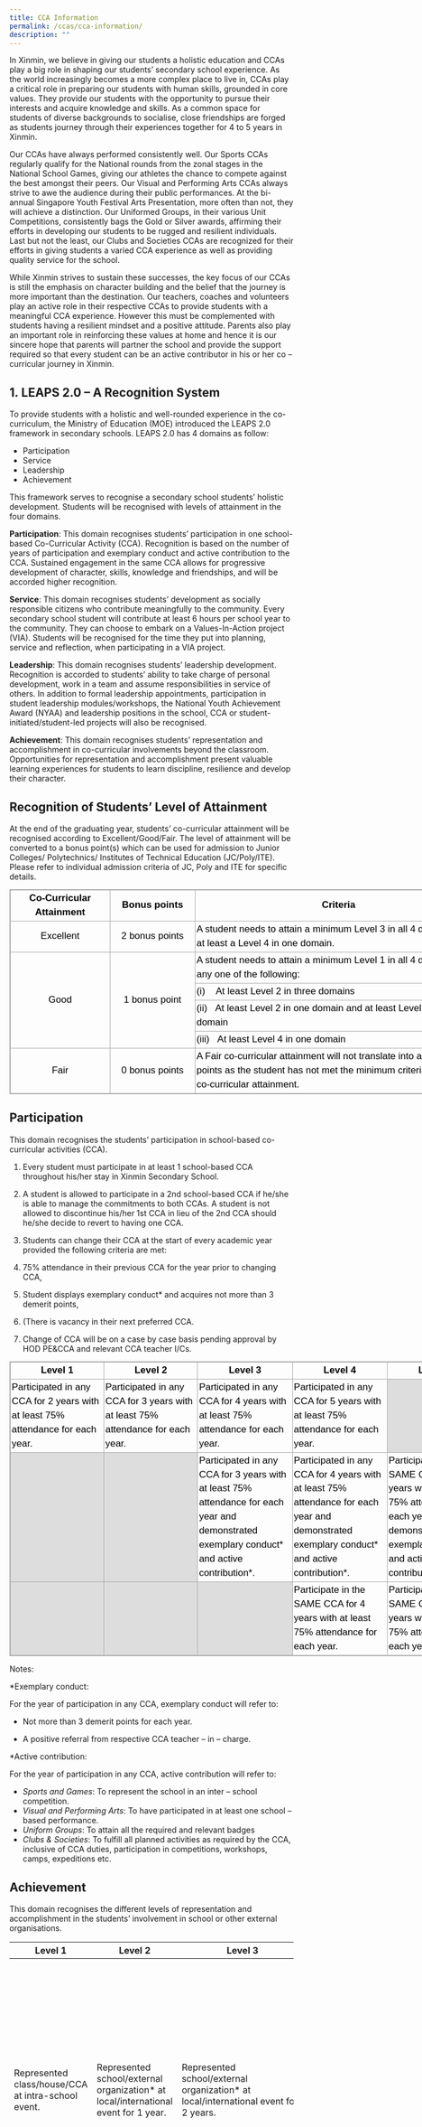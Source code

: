 ```yaml
---
title: CCA Information
permalink: /ccas/cca-information/
description: ""
---
```

In Xinmin, we believe in giving our students a holistic education and CCAs play a big role in shaping our students’ secondary school experience. As the world increasingly becomes a more complex place to live in, CCAs play a critical role in preparing our students with human skills, grounded in core values. They provide our students with the opportunity to pursue their interests and acquire knowledge and skills. As a common space for students of diverse backgrounds to socialise, close friendships are forged as students journey through their experiences together for 4 to 5 years in Xinmin.

  

Our CCAs have always performed consistently well. Our Sports CCAs regularly qualify for the National rounds from the zonal stages in the National School Games, giving our athletes the chance to compete against the best amongst their peers. Our Visual and Performing Arts CCAs always strive to awe the audience during their public performances. At the bi- annual Singapore Youth Festival Arts Presentation, more often than not, they will achieve a distinction. Our Uniformed Groups, in their various Unit Competitions, consistently bags the Gold or Silver awards, affirming their efforts in developing our students to be rugged and resilient individuals. Last but not the least, our Clubs and Societies CCAs are recognized for their efforts in giving students a varied CCA experience as well as providing quality service for the school.

  

While Xinmin strives to sustain these successes, the key focus of our CCAs is still the emphasis on character building and the belief that the journey is more important than the destination. Our teachers, coaches and volunteers play an active role in their respective CCAs to provide students with a meaningful CCA experience. However this must be complemented with students having a resilient mindset and a positive attitude. Parents also play an important role in reinforcing these values at home and hence it is our sincere hope that parents will partner the school and provide the support required so that every student can be an active contributor in his or her co – curricular journey in Xinmin.

1. LEAPS 2.0 – A Recognition System
-----------------------------------

To provide students with a holistic and well-rounded experience in the co-curriculum, the Ministry of Education (MOE) introduced the LEAPS 2.0 framework in secondary schools. LEAPS 2.0 has 4 domains as follow:

*   Participation
*   Service
*   Leadership
*   Achievement

  

This framework serves to recognise a secondary school students’ holistic development. Students will be recognised with levels of attainment in the four domains.

  

**Participation**: This domain recognises students’ participation in one school-based Co-Curricular Activity (CCA). Recognition is based on the number of years of participation and exemplary conduct and active contribution to the CCA. Sustained engagement in the same CCA allows for progressive development of character, skills, knowledge and friendships, and will be accorded higher recognition.

  

**Service**: This domain recognises students’ development as socially responsible citizens who contribute meaningfully to the community. Every secondary school student will contribute at least 6 hours per school year to the community. They can choose to embark on a Values-In-Action project (VIA). Students will be recognised for the time they put into planning, service and reflection, when participating in a VIA project.

  

**Leadership**: This domain recognises students’ leadership development. Recognition is accorded to students’ ability to take charge of personal development, work in a team and assume responsibilities in service of others. In addition to formal leadership appointments, participation in student leadership modules/workshops, the National Youth Achievement Award (NYAA) and leadership positions in the school, CCA or student-initiated/student-led projects will also be recognised.

  

**Achievement**: This domain recognises students’ representation and accomplishment in co-curricular involvements beyond the classroom. Opportunities for representation and accomplishment present valuable learning experiences for students to learn discipline, resilience and develop their character.

Recognition of Students’ Level of Attainment
--------------------------------------------

At the end of the graduating year, students’ co-curricular attainment will be recognised according to Excellent/Good/Fair. The level of attainment will be converted to a bonus point(s) which can be used for admission to Junior Colleges/ Polytechnics/ Institutes of Technical Education (JC/Poly/ITE). Please refer to individual admission criteria of JC, Poly and ITE for specific details.

  

<table class="iveo_table ives_tab_simple3" width="590" style="margin: 0px; outline: 0px; padding: 0px; border-collapse: collapse; border: 1px solid rgb(170, 170, 170); width: 840px;"><tbody style="margin: 0px; outline: 0px; padding: 0px;"><tr style="margin: 0px; outline: 0px; padding: 0px;"><td width="121" style="margin: 0px; outline: 0px; padding: 2px; text-align: center; border: 1px solid rgb(170, 170, 170); width: 174px;"><div style="margin: 0px; outline: 0px; padding: 0px; line-height: 24.99px; color: rgb(0, 0, 0); font-family: Helvetica, sans-serif; font-size: 17px; font-weight: 400; text-align: center;"><b style="margin: 0px; outline: 0px; padding: 0px;">Co-Curricular Attainment</b></div></td><td width="102" style="margin: 0px; outline: 0px; padding: 2px; text-align: center; border: 1px solid rgb(170, 170, 170); width: 149px;"><div style="margin: 0px; outline: 0px; padding: 0px; line-height: 24.99px; color: rgb(0, 0, 0); font-family: Helvetica, sans-serif; font-size: 17px; font-weight: 400; text-align: center;"><b style="margin: 0px; outline: 0px; padding: 0px;">Bonus points</b></div></td><td width="367" style="margin: 0px; outline: 0px; padding: 2px; text-align: center; border: 1px solid rgb(170, 170, 170); width: 516px;"><div style="margin: 0px; outline: 0px; padding: 0px; line-height: 24.99px; color: rgb(0, 0, 0); font-family: Helvetica, sans-serif; font-size: 17px; font-weight: 400; text-align: center;"><b style="margin: 0px; outline: 0px; padding: 0px;">Criteria</b></div></td></tr><tr style="margin: 0px; outline: 0px; padding: 0px;"><td width="121" style="margin: 0px; outline: 0px; padding: 2px; text-align: center; border: 1px solid rgb(170, 170, 170);"><div style="margin: 0px; outline: 0px; padding: 0px; line-height: 24.99px; color: rgb(0, 0, 0); font-family: Helvetica, sans-serif; font-size: 17px; font-weight: 400; text-align: center;">Excellent</div></td><td width="102" style="margin: 0px; outline: 0px; padding: 2px; text-align: center; border: 1px solid rgb(170, 170, 170);"><div style="margin: 0px; outline: 0px; padding: 0px; line-height: 24.99px; color: rgb(0, 0, 0); font-family: Helvetica, sans-serif; font-size: 17px; font-weight: 400; text-align: center;">2 bonus points</div></td><td width="367" style="margin: 0px; outline: 0px; padding: 2px; text-align: center; border: 1px solid rgb(170, 170, 170);"><div style="margin: 0px; outline: 0px; padding: 0px; line-height: 24.99px; color: rgb(0, 0, 0); font-family: Helvetica, sans-serif; font-size: 17px; font-weight: 400; text-align: left;">A student needs to attain a minimum Level 3 in all 4 domains with at least a Level 4 in one domain.</div></td></tr><tr style="margin: 0px; outline: 0px; padding: 0px;"><td width="121" rowspan="4" style="margin: 0px; outline: 0px; padding: 2px; text-align: center; border: 1px solid rgb(170, 170, 170);"><div style="margin: 0px; outline: 0px; padding: 0px; line-height: 24.99px; color: rgb(0, 0, 0); font-family: Helvetica, sans-serif; font-size: 17px; font-weight: 400; text-align: center;">Good</div></td><td width="102" rowspan="4" style="margin: 0px; outline: 0px; padding: 2px; text-align: center; border: 1px solid rgb(170, 170, 170);"><div style="margin: 0px; outline: 0px; padding: 0px; line-height: 24.99px; color: rgb(0, 0, 0); font-family: Helvetica, sans-serif; font-size: 17px; font-weight: 400; text-align: center;">1 bonus point</div></td><td width="367" style="margin: 0px; outline: 0px; padding: 2px; text-align: center; border: 1px solid rgb(170, 170, 170);"><div style="margin: 0px; outline: 0px; padding: 0px; line-height: 24.99px; color: rgb(0, 0, 0); font-family: Helvetica, sans-serif; font-size: 17px; font-weight: 400; text-align: left;">A student needs to attain a minimum Level 1 in all 4 domains with any one of the following:</div></td></tr><tr style="margin: 0px; outline: 0px; padding: 0px;"><td width="367" style="margin: 0px; outline: 0px; padding: 2px; text-align: center; border: 1px solid rgb(170, 170, 170);"><div style="margin: 0px; outline: 0px; padding: 0px; line-height: 24.99px; color: rgb(0, 0, 0); font-family: Helvetica, sans-serif; font-size: 17px; font-weight: 400; text-align: left;">(i)<span style="margin: 0px; outline: 0px; padding: 0px;">&nbsp;&nbsp; &nbsp;</span>At least Level 2 in three domains</div></td></tr><tr style="margin: 0px; outline: 0px; padding: 0px;"><td width="367" style="margin: 0px; outline: 0px; padding: 2px; text-align: center; border: 1px solid rgb(170, 170, 170);"><div style="margin: 0px; outline: 0px; padding: 0px; line-height: 24.99px; color: rgb(0, 0, 0); font-family: Helvetica, sans-serif; font-size: 17px; font-weight: 400; text-align: left;">(ii)<span style="margin: 0px; outline: 0px; padding: 0px;">&nbsp;&nbsp;<span>&nbsp;</span></span>At least Level 2 in one domain and at least Level 3 in another domain</div></td></tr><tr style="margin: 0px; outline: 0px; padding: 0px;"><td width="367" style="margin: 0px; outline: 0px; padding: 2px; text-align: center; border: 1px solid rgb(170, 170, 170);"><div style="margin: 0px; outline: 0px; padding: 0px; line-height: 24.99px; color: rgb(0, 0, 0); font-family: Helvetica, sans-serif; font-size: 17px; font-weight: 400; text-align: left;">(iii)<span style="margin: 0px; outline: 0px; padding: 0px;">&nbsp;&nbsp;<span>&nbsp;</span></span>At least Level 4 in one domain</div></td></tr><tr style="margin: 0px; outline: 0px; padding: 0px;"><td width="121" style="margin: 0px; outline: 0px; padding: 2px; text-align: center; border: 1px solid rgb(170, 170, 170);"><div style="margin: 0px; outline: 0px; padding: 0px; line-height: 24.99px; color: rgb(0, 0, 0); font-family: Helvetica, sans-serif; font-size: 17px; font-weight: 400; text-align: center;">Fair</div></td><td width="102" style="margin: 0px; outline: 0px; padding: 2px; text-align: center; border: 1px solid rgb(170, 170, 170);"><div style="margin: 0px; outline: 0px; padding: 0px; line-height: 24.99px; color: rgb(0, 0, 0); font-family: Helvetica, sans-serif; font-size: 17px; font-weight: 400; text-align: center;">0 bonus points</div></td><td width="367" style="margin: 0px; outline: 0px; padding: 2px; text-align: center; border: 1px solid rgb(170, 170, 170);"><div style="margin: 0px; outline: 0px; padding: 0px; line-height: 24.99px; color: rgb(0, 0, 0); font-family: Helvetica, sans-serif; font-size: 17px; font-weight: 400; text-align: left;">A Fair co-curricular attainment will not translate into any bonus points as the student has not met the minimum criteria for a Good co-curricular attainment.</div></td></tr></tbody></table>

Participation
-------------

This domain recognises the students’ participation in school-based co-curricular activities (CCA).

1.  Every student must participate in at least 1 school-based CCA throughout his/her stay in Xinmin Secondary School.  
    
2.  A student is allowed to participate in a 2nd school-based CCA if he/she is able to manage the commitments to both CCAs. A student is not allowed to discontinue his/her 1st CCA in lieu of the 2nd CCA should he/she decide to revert to having one CCA.  
    
3.  Students can change their CCA at the start of every academic year provided the following criteria are met:  
    

1.  75% attendance in their previous CCA for the year prior to changing CCA,  
    
2.  Student displays exemplary conduct\* and acquires not more than 3 demerit points,  
    
3.  (There is vacancy in their next preferred CCA.  
    

5.  Change of CCA will be on a case by case basis pending approval by HOD PE&CCA and relevant CCA teacher I/Cs.  
    

  

<table class="iveo_table ives_tab_simple3" width="863" style="margin: 0px; outline: 0px; padding: 0px; border-collapse: collapse; border: 1px solid rgb(170, 170, 170); width: 840px;"><tbody style="margin: 0px; outline: 0px; padding: 0px;"><tr style="margin: 0px; outline: 0px; padding: 0px;"><td width="173" style="margin: 0px; outline: 0px; padding: 2px; text-align: center; border: 1px solid rgb(170, 170, 170); width: 166px;"><div align="center" style="margin: 0px; outline: 0px; padding: 0px; line-height: 24.99px; color: rgb(0, 0, 0); font-family: Helvetica, sans-serif; font-size: 17px; font-weight: 400;"><b style="margin: 0px; outline: 0px; padding: 0px;">Level 1</b><br style="margin: 0px; outline: 0px; padding: 0px;"></div></td><td width="173" style="margin: 0px; outline: 0px; padding: 2px; text-align: center; border: 1px solid rgb(170, 170, 170); width: 167px;"><div align="center" style="margin: 0px; outline: 0px; padding: 0px; line-height: 24.99px; color: rgb(0, 0, 0); font-family: Helvetica, sans-serif; font-size: 17px; font-weight: 400;"><b style="margin: 0px; outline: 0px; padding: 0px;">Level 2</b><br style="margin: 0px; outline: 0px; padding: 0px;"></div></td><td width="173" style="margin: 0px; outline: 0px; padding: 2px; text-align: center; border: 1px solid rgb(170, 170, 170); width: 168px;"><div align="center" style="margin: 0px; outline: 0px; padding: 0px; line-height: 24.99px; color: rgb(0, 0, 0); font-family: Helvetica, sans-serif; font-size: 17px; font-weight: 400;"><b style="margin: 0px; outline: 0px; padding: 0px;">Level 3</b><br style="margin: 0px; outline: 0px; padding: 0px;"></div></td><td width="173" style="margin: 0px; outline: 0px; padding: 2px; text-align: center; border: 1px solid rgb(170, 170, 170); width: 169px;"><div align="center" style="margin: 0px; outline: 0px; padding: 0px; line-height: 24.99px; color: rgb(0, 0, 0); font-family: Helvetica, sans-serif; font-size: 17px; font-weight: 400;"><b style="margin: 0px; outline: 0px; padding: 0px;">Level 4</b><br style="margin: 0px; outline: 0px; padding: 0px;"></div></td><td width="173" style="margin: 0px; outline: 0px; padding: 2px; text-align: center; border: 1px solid rgb(170, 170, 170); width: 169px;"><div align="center" style="margin: 0px; outline: 0px; padding: 0px; line-height: 24.99px; color: rgb(0, 0, 0); font-family: Helvetica, sans-serif; font-size: 17px; font-weight: 400;"><b style="margin: 0px; outline: 0px; padding: 0px;">Level 5</b><br style="margin: 0px; outline: 0px; padding: 0px;"></div></td></tr><tr style="margin: 0px; outline: 0px; padding: 0px;"><td width="173" style="margin: 0px; outline: 0px; padding: 2px; text-align: center; border: 1px solid rgb(170, 170, 170);"><div style="margin: 0px; outline: 0px; padding: 0px; line-height: 24.99px; color: rgb(0, 0, 0); font-family: Helvetica, sans-serif; font-size: 17px; font-weight: 400; text-align: left;">Participated in any CCA for 2 years with at least 75% attendance for each year.<br style="margin: 0px; outline: 0px; padding: 0px;"></div></td><td width="173" style="margin: 0px; outline: 0px; padding: 2px; text-align: center; border: 1px solid rgb(170, 170, 170);"><div style="margin: 0px; outline: 0px; padding: 0px; line-height: 24.99px; color: rgb(0, 0, 0); font-family: Helvetica, sans-serif; font-size: 17px; font-weight: 400; text-align: left;">Participated in any CCA for 3 years with at least 75% attendance for each year.<br style="margin: 0px; outline: 0px; padding: 0px;"></div></td><td width="173" style="margin: 0px; outline: 0px; padding: 2px; text-align: center; border: 1px solid rgb(170, 170, 170);"><div style="margin: 0px; outline: 0px; padding: 0px; line-height: 24.99px; color: rgb(0, 0, 0); font-family: Helvetica, sans-serif; font-size: 17px; font-weight: 400; text-align: left;">Participated in any CCA for 4 years with at least 75% attendance for each year.<br style="margin: 0px; outline: 0px; padding: 0px;"></div></td><td width="173" style="margin: 0px; outline: 0px; padding: 2px; text-align: center; border: 1px solid rgb(170, 170, 170);"><div style="margin: 0px; outline: 0px; padding: 0px; line-height: 24.99px; color: rgb(0, 0, 0); font-family: Helvetica, sans-serif; font-size: 17px; font-weight: 400; text-align: left;">Participated in any CCA for 5 years with at least 75% attendance for each year.<br style="margin: 0px; outline: 0px; padding: 0px;"></div></td><th style="margin: 0px; outline: 0px; padding: 2px; text-align: center; background-color: rgb(221, 221, 221); color: rgb(102, 102, 102); border: 1px solid rgb(170, 170, 170);"><div style="margin: 0px; outline: 0px; padding: 0px; line-height: 24.99px; color: rgb(0, 0, 0); font-family: Helvetica, sans-serif; font-size: 17px; font-weight: 400; text-align: left;"><br style="margin: 0px; outline: 0px; padding: 0px;"></div></th></tr><tr style="margin: 0px; outline: 0px; padding: 0px;"><th style="margin: 0px; outline: 0px; padding: 2px; text-align: center; background-color: rgb(221, 221, 221); color: rgb(102, 102, 102); border: 1px solid rgb(170, 170, 170);"><div style="margin: 0px; outline: 0px; padding: 0px; line-height: 24.99px; color: rgb(0, 0, 0); font-family: Helvetica, sans-serif; font-size: 17px; font-weight: 400; text-align: left;"><br style="margin: 0px; outline: 0px; padding: 0px;"></div></th><th style="margin: 0px; outline: 0px; padding: 2px; text-align: center; background-color: rgb(221, 221, 221); color: rgb(102, 102, 102); border: 1px solid rgb(170, 170, 170);"><div style="margin: 0px; outline: 0px; padding: 0px; line-height: 24.99px; color: rgb(0, 0, 0); font-family: Helvetica, sans-serif; font-size: 17px; font-weight: 400; text-align: left;"><br style="margin: 0px; outline: 0px; padding: 0px;"></div></th><td width="173" style="margin: 0px; outline: 0px; padding: 2px; text-align: center; border: 1px solid rgb(170, 170, 170);"><div style="margin: 0px; outline: 0px; padding: 0px; line-height: 24.99px; color: rgb(0, 0, 0); font-family: Helvetica, sans-serif; font-size: 17px; font-weight: 400; text-align: left;">Participated in any CCA for 3 years with at least 75% attendance for each year and demonstrated exemplary conduct* and active contribution*.<br style="margin: 0px; outline: 0px; padding: 0px;"></div></td><td width="173" style="margin: 0px; outline: 0px; padding: 2px; text-align: center; border: 1px solid rgb(170, 170, 170);"><div style="margin: 0px; outline: 0px; padding: 0px; line-height: 24.99px; color: rgb(0, 0, 0); font-family: Helvetica, sans-serif; font-size: 17px; font-weight: 400; text-align: left;">Participated in any CCA for 4 years with at least 75% attendance for each year and demonstrated exemplary conduct* and active contribution*.<br style="margin: 0px; outline: 0px; padding: 0px;"></div></td><td width="173" style="margin: 0px; outline: 0px; padding: 2px; text-align: center; border: 1px solid rgb(170, 170, 170);"><div style="margin: 0px; outline: 0px; padding: 0px; line-height: 24.99px; color: rgb(0, 0, 0); font-family: Helvetica, sans-serif; font-size: 17px; font-weight: 400; text-align: left;">Participate in the SAME CCA for 4 years with at least 75% attendance for each year and demonstrated exemplary conduct* and active contribution*.<br style="margin: 0px; outline: 0px; padding: 0px;"></div></td></tr><tr style="margin: 0px; outline: 0px; padding: 0px;"><th style="margin: 0px; outline: 0px; padding: 2px; text-align: center; background-color: rgb(221, 221, 221); color: rgb(102, 102, 102); border: 1px solid rgb(170, 170, 170);"><div style="margin: 0px; outline: 0px; padding: 0px; line-height: 24.99px; color: rgb(0, 0, 0); font-family: Helvetica, sans-serif; font-size: 17px; font-weight: 400; text-align: left;"><br style="margin: 0px; outline: 0px; padding: 0px;"></div></th><th style="margin: 0px; outline: 0px; padding: 2px; text-align: center; background-color: rgb(221, 221, 221); color: rgb(102, 102, 102); border: 1px solid rgb(170, 170, 170);"><div style="margin: 0px; outline: 0px; padding: 0px; line-height: 24.99px; color: rgb(0, 0, 0); font-family: Helvetica, sans-serif; font-size: 17px; font-weight: 400; text-align: left;"><br style="margin: 0px; outline: 0px; padding: 0px;"></div></th><th style="margin: 0px; outline: 0px; padding: 2px; text-align: center; background-color: rgb(221, 221, 221); color: rgb(102, 102, 102); border: 1px solid rgb(170, 170, 170);"><div style="margin: 0px; outline: 0px; padding: 0px; line-height: 24.99px; color: rgb(0, 0, 0); font-family: Helvetica, sans-serif; font-size: 17px; font-weight: 400; text-align: left;"><br style="margin: 0px; outline: 0px; padding: 0px;"></div></th><td width="173" style="margin: 0px; outline: 0px; padding: 2px; text-align: center; border: 1px solid rgb(170, 170, 170);"><div style="margin: 0px; outline: 0px; padding: 0px; line-height: 24.99px; color: rgb(0, 0, 0); font-family: Helvetica, sans-serif; font-size: 17px; font-weight: 400; text-align: left;">Participate in the SAME CCA for 4 years with at least 75% attendance for each year.<br style="margin: 0px; outline: 0px; padding: 0px;"></div></td><td width="173" style="margin: 0px; outline: 0px; padding: 2px; text-align: center; border: 1px solid rgb(170, 170, 170);"><div style="margin: 0px; outline: 0px; padding: 0px; line-height: 24.99px; color: rgb(0, 0, 0); font-family: Helvetica, sans-serif; font-size: 17px; font-weight: 400; text-align: left;">Participate in the SAME CCA for 5 years with at least 75% attendance for each year.<br style="margin: 0px; outline: 0px; padding: 0px;"></div></td></tr></tbody></table>

  

Notes:

\*Exemplary conduct:

For the year of participation in any CCA, exemplary conduct will refer to:

*   Not more than 3 demerit points for each year.  
    
*   A positive referral from respective CCA teacher – in – charge.

\*Active contribution:

For the year of participation in any CCA, active contribution will refer to:  

*   _Sports and Games_: To represent the school in an inter – school competition.
*   _Visual and Performing Arts_: To have participated in at least one school – based performance.
*   _Uniform Groups_: To attain all the required and relevant badges
*   _Clubs & Societies_: To fulfill all planned activities as required by the CCA, inclusive of CCA duties, participation in competitions, workshops, camps, expeditions etc.

Achievement
-----------

This domain recognises the different levels of representation and accomplishment in the students’ involvement in school or other external organisations.



| Level 1 | Level 2 | Level 3 | Level 4 | Level 5 |
| -------- | -------- | -------- | -------- | -------- |
|   Represented class/house/CCA at intra-school event.   |  Represented school/external organization* at local/international event for 1 year.    | Represented school/external organization* at local/international event for 2 years.     | Represented school/external organization* at local/international event for 3 years or more.     | Represented Singapore Schools at local/international competition. <br><br>Represented National Project of Excellence at local/international event.  <br><br>Represented MOE at local/international event. <br><br>Represented Singapore at international event, sanctioned by relevant bodies. |
|      |      |      |  Represented UG HQ at international event.    |  Represented UG HQ at international competition.   |
|      |     |     Represented school/external organization* at local/international event and achieved the following (for 1 year):<br><br>- Top 4 (or its equivalent) team placing.<br><br>- Top 8 (or its equivalent) individual placing. <br><br>- Gold/Silver/Bronze award certification (or its equivalent placing).<br><br>-  SYF Arts Presentation Certificate of Distinction/Accomplishment. | Text     | Text     |
| Text     | Text     | Text     | Text     | Text     |



\*Representation of external organisations and accomplishment at external events:

  

*   Students must provide evidence endorsed by an external organisation and accompanying results (if any) to HOD PE&CCA for verification.
*   Self-representation or personal participation without endorsement will not be recognised.
*   Involvement in events whereby participation is mass or voluntary in nature and does not require selection, training or preparation will not be recognised in this domain.
*   The school reserves the right to refuse endorsement of any representation or accomplishment.

  

For students in Uniformed Groups CCA, the level of attainment for the Achievement domain is determined by the highest level attained in **either** the previous table or in the table for the Achievement Badges for the Uniformed Groups (UG) below:

  

<table class="iveo_table ives_tab_simple3" style="margin: 0px; outline: 0px; padding: 0px; border-collapse: collapse; border: 1px solid rgb(170, 170, 170); width: 840px;"><tbody style="margin: 0px; outline: 0px; padding: 0px;"><tr style="margin: 0px; outline: 0px; padding: 0px;"><td width="106" style="margin: 0px; outline: 0px; padding: 2px; text-align: center; border: 1px solid rgb(170, 170, 170);"><strong style="margin: 0px; outline: 0px; padding: 0px;">UG</strong><br style="margin: 0px; outline: 0px; padding: 0px;"></td><td width="151" style="margin: 0px; outline: 0px; padding: 2px; text-align: center; border: 1px solid rgb(170, 170, 170);"><strong style="margin: 0px; outline: 0px; padding: 0px;">Level 1</strong><br style="margin: 0px; outline: 0px; padding: 0px;"></td><td width="156" style="margin: 0px; outline: 0px; padding: 2px; text-align: center; border: 1px solid rgb(170, 170, 170);"><strong style="margin: 0px; outline: 0px; padding: 0px;">Level 2</strong><br style="margin: 0px; outline: 0px; padding: 0px;"></td><td width="151" style="margin: 0px; outline: 0px; padding: 2px; text-align: center; border: 1px solid rgb(170, 170, 170);"><strong style="margin: 0px; outline: 0px; padding: 0px;">Level 3</strong><br style="margin: 0px; outline: 0px; padding: 0px;"></td><td width="151" style="margin: 0px; outline: 0px; padding: 2px; text-align: center; border: 1px solid rgb(170, 170, 170);"><strong style="margin: 0px; outline: 0px; padding: 0px;">Level 4</strong><br style="margin: 0px; outline: 0px; padding: 0px;"></td><td width="151" style="margin: 0px; outline: 0px; padding: 2px; text-align: center; border: 1px solid rgb(170, 170, 170);"><strong style="margin: 0px; outline: 0px; padding: 0px;">Level 5</strong><br style="margin: 0px; outline: 0px; padding: 0px;"></td></tr><tr style="margin: 0px; outline: 0px; padding: 0px;"><td width="106" style="margin: 0px; outline: 0px; padding: 2px; text-align: center; border: 1px solid rgb(170, 170, 170);"><strong style="margin: 0px; outline: 0px; padding: 0px;">NPCC</strong><br style="margin: 0px; outline: 0px; padding: 0px;"></td><td width="151" style="margin: 0px; outline: 0px; padding: 2px; text-align: center; border: 1px solid rgb(170, 170, 170);">NPCC Core Proficiency Level 1<br style="margin: 0px; outline: 0px; padding: 0px;"></td><td width="156" style="margin: 0px; outline: 0px; padding: 2px; text-align: center; border: 1px solid rgb(170, 170, 170);">NPCC Core Proficiency Level 2<br style="margin: 0px; outline: 0px; padding: 0px;"></td><td width="151" style="margin: 0px; outline: 0px; padding: 2px; text-align: center; border: 1px solid rgb(170, 170, 170);">NPCC Core Proficiency Level 3<br style="margin: 0px; outline: 0px; padding: 0px;"></td><td width="151" style="margin: 0px; outline: 0px; padding: 2px; text-align: center; border: 1px solid rgb(170, 170, 170);">Best Unit Cadet badge by NPCC HQ<br style="margin: 0px; outline: 0px; padding: 0px;"></td><td width="151" style="margin: 0px; outline: 0px; padding: 2px; text-align: center; border: 1px solid rgb(170, 170, 170);">SPF - NPCC Badge<br style="margin: 0px; outline: 0px; padding: 0px;"></td></tr><tr style="margin: 0px; outline: 0px; padding: 0px;"><td width="106" style="margin: 0px; outline: 0px; padding: 2px; text-align: center; border: 1px solid rgb(170, 170, 170);"><strong style="margin: 0px; outline: 0px; padding: 0px;">NCC</strong><br style="margin: 0px; outline: 0px; padding: 0px;"></td><td width="151" style="margin: 0px; outline: 0px; padding: 2px; text-align: center; border: 1px solid rgb(170, 170, 170);">Proficiency Badge (Bronze)<br style="margin: 0px; outline: 0px; padding: 0px;"></td><td width="156" style="margin: 0px; outline: 0px; padding: 2px; text-align: center; border: 1px solid rgb(170, 170, 170);">Proficiency Badge (Silver)<br style="margin: 0px; outline: 0px; padding: 0px;"></td><td width="151" style="margin: 0px; outline: 0px; padding: 2px; text-align: center; border: 1px solid rgb(170, 170, 170);">Proficiency Badge (Gold)<br style="margin: 0px; outline: 0px; padding: 0px;"></td><td width="151" style="margin: 0px; outline: 0px; padding: 2px; text-align: center; border: 1px solid rgb(170, 170, 170);">Army - NCC Badge<br style="margin: 0px; outline: 0px; padding: 0px;"></td><td width="151" style="margin: 0px; outline: 0px; padding: 2px; text-align: center; border: 1px solid rgb(170, 170, 170);">Camp Pinnacle Badge<br style="margin: 0px; outline: 0px; padding: 0px;"></td></tr><tr style="margin: 0px; outline: 0px; padding: 0px;"><td width="106" style="margin: 0px; outline: 0px; padding: 2px; text-align: center; border: 1px solid rgb(170, 170, 170);"><strong style="margin: 0px; outline: 0px; padding: 0px;">SJB</strong><br style="margin: 0px; outline: 0px; padding: 0px;"></td><td width="151" style="margin: 0px; outline: 0px; padding: 2px; text-align: center; border: 1px solid rgb(170, 170, 170);">Knowledge of the Order Badge<br style="margin: 0px; outline: 0px; padding: 0px;"></td><td width="156" style="margin: 0px; outline: 0px; padding: 2px; text-align: center; border: 1px solid rgb(170, 170, 170);">Superintendent Badge<br style="margin: 0px; outline: 0px; padding: 0px;"></td><td width="151" style="margin: 0px; outline: 0px; padding: 2px; text-align: center; border: 1px solid rgb(170, 170, 170);">Commissioner Badge<br style="margin: 0px; outline: 0px; padding: 0px;"></td><td width="151" style="margin: 0px; outline: 0px; padding: 2px; text-align: center; border: 1px solid rgb(170, 170, 170);">Deputy Chief Commissioner Badge<br style="margin: 0px; outline: 0px; padding: 0px;"></td><td width="151" style="margin: 0px; outline: 0px; padding: 2px; text-align: center; border: 1px solid rgb(170, 170, 170);">Chief Commissioner Badge<br style="margin: 0px; outline: 0px; padding: 0px;"></td></tr><tr style="margin: 0px; outline: 0px; padding: 0px;"><td width="106" style="margin: 0px; outline: 0px; padding: 2px; text-align: center; border: 1px solid rgb(170, 170, 170);"><strong style="margin: 0px; outline: 0px; padding: 0px;">BB</strong><br style="margin: 0px; outline: 0px; padding: 0px;"></td><td width="151" style="margin: 0px; outline: 0px; padding: 2px; text-align: center; border: 1px solid rgb(170, 170, 170);">Leadership Award<br style="margin: 0px; outline: 0px; padding: 0px;"></td><td width="156" style="margin: 0px; outline: 0px; padding: 2px; text-align: center; border: 1px solid rgb(170, 170, 170);">Leadership Award Stage 2<br style="margin: 0px; outline: 0px; padding: 0px;"></td><td width="151" style="margin: 0px; outline: 0px; padding: 2px; text-align: center; border: 1px solid rgb(170, 170, 170);">Intermediary Proficiency Award<br style="margin: 0px; outline: 0px; padding: 0px;"></td><td width="151" style="margin: 0px; outline: 0px; padding: 2px; text-align: center; border: 1px solid rgb(170, 170, 170);">Senior Proficiency Award<br style="margin: 0px; outline: 0px; padding: 0px;"></td><td width="151" style="margin: 0px; outline: 0px; padding: 2px; text-align: center; border: 1px solid rgb(170, 170, 170);">Founder's Award<br style="margin: 0px; outline: 0px; padding: 0px;"></td></tr><tr style="margin: 0px; outline: 0px; padding: 0px;"><td width="106" style="margin: 0px; outline: 0px; padding: 2px; text-align: center; border: 1px solid rgb(170, 170, 170);"><strong style="margin: 0px; outline: 0px; padding: 0px;">GB</strong><br style="margin: 0px; outline: 0px; padding: 0px;"></td><td width="151" style="margin: 0px; outline: 0px; padding: 2px; text-align: center; border: 1px solid rgb(170, 170, 170);">Brigade Knowledge &amp; Healthy Attitudes 1 badge<br style="margin: 0px; outline: 0px; padding: 0px;"></td><td width="156" style="margin: 0px; outline: 0px; padding: 2px; text-align: center; border: 1px solid rgb(170, 170, 170);">Senior Pin<br style="margin: 0px; outline: 0px; padding: 0px;"></td><td width="151" style="margin: 0px; outline: 0px; padding: 2px; text-align: center; border: 1px solid rgb(170, 170, 170);">Senior Pin, GB International, &amp; Healthy Attitudes 2 Badge<br style="margin: 0px; outline: 0px; padding: 0px;"></td><td width="151" style="margin: 0px; outline: 0px; padding: 2px; text-align: center; border: 1px solid rgb(170, 170, 170);">Pioneer Pin<br style="margin: 0px; outline: 0px; padding: 0px;"></td><td width="151" style="margin: 0px; outline: 0px; padding: 2px; text-align: center; border: 1px solid rgb(170, 170, 170);">Pioneer Brigadier's Brooch<br style="margin: 0px; outline: 0px; padding: 0px;"></td></tr></tbody></table>

Leadership
----------

This domain recognises the student's leadership development in terms of participation in student leadership modules, formal leadership appointments, the National Youth Achievement Award (NYAA) and leadership positions in student-initiated/student-led projects.

  

<table class="iveo_table ives_tab_simple3" style="margin: 0px; outline: 0px; padding: 0px; border-collapse: collapse; border: 1px solid rgb(170, 170, 170); width: 840px;"><tbody style="margin: 0px; outline: 0px; padding: 0px;"><tr style="margin: 0px; outline: 0px; padding: 0px;"><th style="margin: 0px; outline: 0px; padding: 2px; text-align: center; background-color: rgb(221, 221, 221); color: rgb(102, 102, 102); border: 1px solid rgb(170, 170, 170);"><br style="margin: 0px; outline: 0px; padding: 0px;"></th><td width="144" style="margin: 0px; outline: 0px; padding: 2px; text-align: center; border: 1px solid rgb(170, 170, 170);"><strong style="margin: 0px; outline: 0px; padding: 0px;">Level 1</strong><br style="margin: 0px; outline: 0px; padding: 0px;"></td><td width="144" style="margin: 0px; outline: 0px; padding: 2px; text-align: center; border: 1px solid rgb(170, 170, 170);"><strong style="margin: 0px; outline: 0px; padding: 0px;">Level 2</strong><br style="margin: 0px; outline: 0px; padding: 0px;"></td><td width="144" style="margin: 0px; outline: 0px; padding: 2px; text-align: center; border: 1px solid rgb(170, 170, 170);"><strong style="margin: 0px; outline: 0px; padding: 0px;">Level 3</strong><br style="margin: 0px; outline: 0px; padding: 0px;"></td><td width="144" style="margin: 0px; outline: 0px; padding: 2px; text-align: center; border: 1px solid rgb(170, 170, 170);"><strong style="margin: 0px; outline: 0px; padding: 0px;">Level 4</strong><br style="margin: 0px; outline: 0px; padding: 0px;"></td><td width="144" style="margin: 0px; outline: 0px; padding: 2px; text-align: center; border: 1px solid rgb(170, 170, 170);"><strong style="margin: 0px; outline: 0px; padding: 0px;">Level 5</strong><br style="margin: 0px; outline: 0px; padding: 0px;"></td></tr><tr style="margin: 0px; outline: 0px; padding: 0px;"><td width="144" style="margin: 0px; outline: 0px; padding: 2px; text-align: left; border: 1px solid rgb(170, 170, 170);"><strong style="margin: 0px; outline: 0px; padding: 0px;">Individual</strong><br style="margin: 0px; outline: 0px; padding: 0px;"></td><td width="144" style="margin: 0px; outline: 0px; padding: 2px; text-align: left; border: 1px solid rgb(170, 170, 170);">Completed 2 modules on leadership of at least 3 hours each.<br style="margin: 0px; outline: 0px; padding: 0px;"></td><th style="margin: 0px; outline: 0px; padding: 2px; text-align: center; background-color: rgb(221, 221, 221); color: rgb(102, 102, 102); border: 1px solid rgb(170, 170, 170);"><strong style="margin: 0px; outline: 0px; padding: 0px;"></strong><br style="margin: 0px; outline: 0px; padding: 0px;"></th><th style="margin: 0px; outline: 0px; padding: 2px; text-align: center; background-color: rgb(221, 221, 221); color: rgb(102, 102, 102); border: 1px solid rgb(170, 170, 170);"><strong style="margin: 0px; outline: 0px; padding: 0px;"></strong><br style="margin: 0px; outline: 0px; padding: 0px;"></th><th style="margin: 0px; outline: 0px; padding: 2px; text-align: center; background-color: rgb(221, 221, 221); color: rgb(102, 102, 102); border: 1px solid rgb(170, 170, 170);"><strong style="margin: 0px; outline: 0px; padding: 0px;"></strong><br style="margin: 0px; outline: 0px; padding: 0px;"></th><th style="margin: 0px; outline: 0px; padding: 2px; text-align: center; background-color: rgb(221, 221, 221); color: rgb(102, 102, 102); border: 1px solid rgb(170, 170, 170);"><strong style="margin: 0px; outline: 0px; padding: 0px;"></strong><br style="margin: 0px; outline: 0px; padding: 0px;"></th></tr><tr style="margin: 0px; outline: 0px; padding: 0px;"><td width="144" style="margin: 0px; outline: 0px; padding: 2px; text-align: left; border: 1px solid rgb(170, 170, 170);"><strong style="margin: 0px; outline: 0px; padding: 0px;">Class Committee</strong><br style="margin: 0px; outline: 0px; padding: 0px;"></td><th style="margin: 0px; outline: 0px; padding: 2px; text-align: center; background-color: rgb(221, 221, 221); color: rgb(102, 102, 102); border: 1px solid rgb(170, 170, 170);"><br style="margin: 0px; outline: 0px; padding: 0px;"></th><td width="144" valign="top" style="margin: 0px; outline: 0px; padding: 2px; text-align: left; border: 1px solid rgb(170, 170, 170);">Class committee positions<br style="margin: 0px; outline: 0px; padding: 0px;"></td><td width="144" style="margin: 0px; outline: 0px; padding: 2px; text-align: center; border: 1px solid rgb(170, 170, 170);"><div style="margin: 0px; outline: 0px; padding: 0px; line-height: 24.99px; color: rgb(0, 0, 0); font-family: Helvetica, sans-serif; font-size: 17px; font-weight: 400; text-align: left;">Class Chairperson</div><div style="margin: 0px; outline: 0px; padding: 0px; line-height: 24.99px; color: rgb(0, 0, 0); font-family: Helvetica, sans-serif; font-size: 17px; font-weight: 400; text-align: left;"><br style="margin: 0px; outline: 0px; padding: 0px;"></div><div style="margin: 0px; outline: 0px; padding: 0px; line-height: 24.99px; color: rgb(0, 0, 0); font-family: Helvetica, sans-serif; font-size: 17px; font-weight: 400; text-align: left;">Class Vice Chairperson</div></td><th style="margin: 0px; outline: 0px; padding: 2px; text-align: center; background-color: rgb(221, 221, 221); color: rgb(102, 102, 102); border: 1px solid rgb(170, 170, 170);"><br style="margin: 0px; outline: 0px; padding: 0px;"></th><th style="margin: 0px; outline: 0px; padding: 2px; text-align: center; background-color: rgb(221, 221, 221); color: rgb(102, 102, 102); border: 1px solid rgb(170, 170, 170);"><br style="margin: 0px; outline: 0px; padding: 0px;"></th></tr><tr style="margin: 0px; outline: 0px; padding: 0px;"><td width="144" style="margin: 0px; outline: 0px; padding: 2px; text-align: left; border: 1px solid rgb(170, 170, 170);"><strong style="margin: 0px; outline: 0px; padding: 0px;">Student Council</strong><br style="margin: 0px; outline: 0px; padding: 0px;"></td><th style="margin: 0px; outline: 0px; padding: 2px; text-align: center; background-color: rgb(221, 221, 221); color: rgb(102, 102, 102); border: 1px solid rgb(170, 170, 170);"><br style="margin: 0px; outline: 0px; padding: 0px;"></th><td width="144" valign="top" style="margin: 0px; outline: 0px; padding: 2px; text-align: left; border: 1px solid rgb(170, 170, 170);">Student Council Intern To complete 6 months of Council training.<br style="margin: 0px; outline: 0px; padding: 0px;"></td><td width="144" valign="top" style="margin: 0px; outline: 0px; padding: 2px; text-align: left; border: 1px solid rgb(170, 170, 170);">Student Councillor (more than 1 year in service after 6 months training period.)<br style="margin: 0px; outline: 0px; padding: 0px;"></td><td width="144" valign="top" style="margin: 0px; outline: 0px; padding: 2px; text-align: left; border: 1px solid rgb(170, 170, 170);">Senior Councillor (more than 2 years in service after 6 month training period.)<br style="margin: 0px; outline: 0px; padding: 0px;"></td><td width="144" valign="top" style="margin: 0px; outline: 0px; padding: 2px; text-align: center; border: 1px solid rgb(170, 170, 170);"><div style="margin: 0px; outline: 0px; padding: 0px; line-height: 24.99px; color: rgb(0, 0, 0); font-family: Helvetica, sans-serif; font-size: 17px; font-weight: 400; text-align: left;">Student Council Executive Committee</div><div style="margin: 0px; outline: 0px; padding: 0px; line-height: 24.99px; color: rgb(0, 0, 0); font-family: Helvetica, sans-serif; font-size: 17px; font-weight: 400; text-align: left;"><br style="margin: 0px; outline: 0px; padding: 0px;"></div><div style="margin: 0px; outline: 0px; padding: 0px; line-height: 24.99px; color: rgb(0, 0, 0); font-family: Helvetica, sans-serif; font-size: 17px; font-weight: 400; text-align: left;">Student Council President/</div><div style="margin: 0px; outline: 0px; padding: 0px; line-height: 24.99px; color: rgb(0, 0, 0); font-family: Helvetica, sans-serif; font-size: 17px; font-weight: 400; text-align: left;">VicePresident</div></td></tr><tr style="margin: 0px; outline: 0px; padding: 0px;"><td width="144" style="margin: 0px; outline: 0px; padding: 2px; text-align: left; border: 1px solid rgb(170, 170, 170);"><strong style="margin: 0px; outline: 0px; padding: 0px;">StudentLed School Committees</strong><br style="margin: 0px; outline: 0px; padding: 0px;"></td><th style="margin: 0px; outline: 0px; padding: 2px; text-align: center; background-color: rgb(221, 221, 221); color: rgb(102, 102, 102); border: 1px solid rgb(170, 170, 170);"><br style="margin: 0px; outline: 0px; padding: 0px;"></th><td width="144" valign="top" style="margin: 0px; outline: 0px; padding: 2px; text-align: center; border: 1px solid rgb(170, 170, 170);"><div style="margin: 0px; outline: 0px; padding: 0px; line-height: 24.99px; color: rgb(0, 0, 0); font-family: Helvetica, sans-serif; font-size: 17px; font-weight: 400; text-align: left;">Committee for studentinitiated projects approved by school.</div><div style="margin: 0px; outline: 0px; padding: 0px; line-height: 24.99px; color: rgb(0, 0, 0); font-family: Helvetica, sans-serif; font-size: 17px; font-weight: 400; text-align: left;"><br style="margin: 0px; outline: 0px; padding: 0px;"></div><div style="margin: 0px; outline: 0px; padding: 0px; line-height: 24.99px; color: rgb(0, 0, 0); font-family: Helvetica, sans-serif; font-size: 17px; font-weight: 400; text-align: left;">Committee for studentled projects approved by school.</div></td><td width="144" valign="top" style="margin: 0px; outline: 0px; padding: 2px; text-align: center; border: 1px solid rgb(170, 170, 170);"><div style="margin: 0px; outline: 0px; padding: 0px; line-height: 24.99px; color: rgb(0, 0, 0); font-family: Helvetica, sans-serif; font-size: 17px; font-weight: 400; text-align: left;">Committee for schoolwide events.</div><div style="margin: 0px; outline: 0px; padding: 0px; line-height: 24.99px; color: rgb(0, 0, 0); font-family: Helvetica, sans-serif; font-size: 17px; font-weight: 400; text-align: left;"><br style="margin: 0px; outline: 0px; padding: 0px;"></div><div style="margin: 0px; outline: 0px; padding: 0px; line-height: 24.99px; color: rgb(0, 0, 0); font-family: Helvetica, sans-serif; font-size: 17px; font-weight: 400; text-align: left;">Chairperson/</div><div style="margin: 0px; outline: 0px; padding: 0px; line-height: 24.99px; color: rgb(0, 0, 0); font-family: Helvetica, sans-serif; font-size: 17px; font-weight: 400; text-align: left;">ViceChairperson for studentinitiated projects approved by school.</div></td><td width="144" valign="top" style="margin: 0px; outline: 0px; padding: 2px; text-align: center; border: 1px solid rgb(170, 170, 170);"><div style="margin: 0px; outline: 0px; padding: 0px; line-height: 24.99px; color: rgb(0, 0, 0); font-family: Helvetica, sans-serif; font-size: 17px; font-weight: 400; text-align: left;">Chairperson/</div><div style="margin: 0px; outline: 0px; padding: 0px; line-height: 24.99px; color: rgb(0, 0, 0); font-family: Helvetica, sans-serif; font-size: 17px; font-weight: 400; text-align: left;">ViceChairperson for schoolwide events.</div></td><td width="144" style="margin: 0px; outline: 0px; padding: 2px; text-align: left; border: 1px solid rgb(170, 170, 170);"></td></tr><tr style="margin: 0px; outline: 0px; padding: 0px;"><td width="144" style="margin: 0px; outline: 0px; padding: 2px; text-align: center; border: 1px solid rgb(170, 170, 170);"><div style="margin: 0px; outline: 0px; padding: 0px; line-height: 24.99px; color: rgb(0, 0, 0); font-family: Helvetica, sans-serif; font-size: 17px; font-weight: 400; text-align: left;"><strong style="margin: 0px; outline: 0px; padding: 0px; background-color: initial;"><u style="margin: 0px; outline: 0px; padding: 0px;">Sports and Games CCA</u></strong></div><div style="margin: 0px; outline: 0px; padding: 0px; line-height: 24.99px; color: rgb(0, 0, 0); font-family: Helvetica, sans-serif; font-size: 17px; font-weight: 400; text-align: left;">Badminton</div><div style="margin: 0px; outline: 0px; padding: 0px; line-height: 24.99px; color: rgb(0, 0, 0); font-family: Helvetica, sans-serif; font-size: 17px; font-weight: 400; text-align: left;">Volleyball</div><div style="margin: 0px; outline: 0px; padding: 0px; line-height: 24.99px; color: rgb(0, 0, 0); font-family: Helvetica, sans-serif; font-size: 17px; font-weight: 400; text-align: left;">Rockclimbing</div><div style="margin: 0px; outline: 0px; padding: 0px; line-height: 24.99px; color: rgb(0, 0, 0); font-family: Helvetica, sans-serif; font-size: 17px; font-weight: 400; text-align: left;">Shooting</div><div style="margin: 0px; outline: 0px; padding: 0px; line-height: 24.99px; color: rgb(0, 0, 0); font-family: Helvetica, sans-serif; font-size: 17px; font-weight: 400; text-align: left;">Cross Country</div></td><th style="margin: 0px; outline: 0px; padding: 2px; text-align: center; background-color: rgb(221, 221, 221); color: rgb(102, 102, 102); border: 1px solid rgb(170, 170, 170);"><br style="margin: 0px; outline: 0px; padding: 0px;"></th><td width="144" valign="top" style="margin: 0px; outline: 0px; padding: 2px; text-align: left; border: 1px solid rgb(170, 170, 170);">Lower Sec CCA Committee Member<br style="margin: 0px; outline: 0px; padding: 0px;"></td><td width="144" valign="top" style="margin: 0px; outline: 0px; padding: 2px; text-align: center; border: 1px solid rgb(170, 170, 170);"><div style="margin: 0px; outline: 0px; padding: 0px; line-height: 24.99px; color: rgb(0, 0, 0); font-family: Helvetica, sans-serif; font-size: 17px; font-weight: 400; text-align: left;">Lower Sec CCA Captain/</div><div style="margin: 0px; outline: 0px; padding: 0px; line-height: 24.99px; color: rgb(0, 0, 0); font-family: Helvetica, sans-serif; font-size: 17px; font-weight: 400; text-align: left;">ViceCaptain</div><div style="margin: 0px; outline: 0px; padding: 0px; line-height: 24.99px; color: rgb(0, 0, 0); font-family: Helvetica, sans-serif; font-size: 17px; font-weight: 400; text-align: left;"><br style="margin: 0px; outline: 0px; padding: 0px;"></div><div style="margin: 0px; outline: 0px; padding: 0px; line-height: 24.99px; color: rgb(0, 0, 0); font-family: Helvetica, sans-serif; font-size: 17px; font-weight: 400; text-align: left;">Upper Sec CCA Committee Member</div></td><td width="144" valign="top" style="margin: 0px; outline: 0px; padding: 2px; text-align: left; border: 1px solid rgb(170, 170, 170);">Upper Sec CCA Executive Committee<br style="margin: 0px; outline: 0px; padding: 0px;"></td><td width="144" valign="top" style="margin: 0px; outline: 0px; padding: 2px; text-align: center; border: 1px solid rgb(170, 170, 170);"><div style="margin: 0px; outline: 0px; padding: 0px; line-height: 24.99px; color: rgb(0, 0, 0); font-family: Helvetica, sans-serif; font-size: 17px; font-weight: 400; text-align: left;">CCA Captain/ ViceCaptain</div><div style="margin: 0px; outline: 0px; padding: 0px; line-height: 24.99px; color: rgb(0, 0, 0); font-family: Helvetica, sans-serif; font-size: 17px; font-weight: 400; text-align: left;"><br style="margin: 0px; outline: 0px; padding: 0px;"></div><div style="margin: 0px; outline: 0px; padding: 0px; line-height: 24.99px; color: rgb(0, 0, 0); font-family: Helvetica, sans-serif; font-size: 17px; font-weight: 400; text-align: left;">Singapore Schools Team Captain/</div><div style="margin: 0px; outline: 0px; padding: 0px; line-height: 24.99px; color: rgb(0, 0, 0); font-family: Helvetica, sans-serif; font-size: 17px; font-weight: 400; text-align: left;">ViceCaptain</div><div style="margin: 0px; outline: 0px; padding: 0px; line-height: 24.99px; color: rgb(0, 0, 0); font-family: Helvetica, sans-serif; font-size: 17px; font-weight: 400; text-align: left;"><br style="margin: 0px; outline: 0px; padding: 0px;"></div><div style="margin: 0px; outline: 0px; padding: 0px; line-height: 24.99px; color: rgb(0, 0, 0); font-family: Helvetica, sans-serif; font-size: 17px; font-weight: 400; text-align: left;">National Team Captain/</div><div style="margin: 0px; outline: 0px; padding: 0px; line-height: 24.99px; color: rgb(0, 0, 0); font-family: Helvetica, sans-serif; font-size: 17px; font-weight: 400; text-align: left;">ViceCaptain</div></td></tr><tr style="margin: 0px; outline: 0px; padding: 0px;"><td width="144" style="margin: 0px; outline: 0px; padding: 2px; text-align: center; border: 1px solid rgb(170, 170, 170);"><div style="margin: 0px; outline: 0px; padding: 0px; line-height: 24.99px; color: rgb(0, 0, 0); font-family: Helvetica, sans-serif; font-size: 17px; font-weight: 400; text-align: left;"><strong style="margin: 0px; outline: 0px; padding: 0px; background-color: initial;"><u style="margin: 0px; outline: 0px; padding: 0px;">Performing Arts CCAs</u></strong></div><div style="margin: 0px; outline: 0px; padding: 0px; line-height: 24.99px; color: rgb(0, 0, 0); font-family: Helvetica, sans-serif; font-size: 17px; font-weight: 400; text-align: left;">Choir</div><div style="margin: 0px; outline: 0px; padding: 0px; line-height: 24.99px; color: rgb(0, 0, 0); font-family: Helvetica, sans-serif; font-size: 17px; font-weight: 400; text-align: left;">Chinese Dance</div><div style="margin: 0px; outline: 0px; padding: 0px; line-height: 24.99px; color: rgb(0, 0, 0); font-family: Helvetica, sans-serif; font-size: 17px; font-weight: 400; text-align: left;">Guzheng</div><div style="margin: 0px; outline: 0px; padding: 0px; line-height: 24.99px; color: rgb(0, 0, 0); font-family: Helvetica, sans-serif; font-size: 17px; font-weight: 400; text-align: left;">English Drama</div><div style="margin: 0px; outline: 0px; padding: 0px; line-height: 24.99px; color: rgb(0, 0, 0); font-family: Helvetica, sans-serif; font-size: 17px; font-weight: 400; text-align: left;">Concert Band</div></td><th style="margin: 0px; outline: 0px; padding: 2px; text-align: center; background-color: rgb(221, 221, 221); color: rgb(102, 102, 102); border: 1px solid rgb(170, 170, 170);"><br style="margin: 0px; outline: 0px; padding: 0px;"></th><td width="144" valign="top" style="margin: 0px; outline: 0px; padding: 2px; text-align: left; border: 1px solid rgb(170, 170, 170);">Lower Sec CCA Committee Member<br style="margin: 0px; outline: 0px; padding: 0px;"></td><td width="144" valign="top" style="margin: 0px; outline: 0px; padding: 2px; text-align: center; border: 1px solid rgb(170, 170, 170);"><div style="margin: 0px; outline: 0px; padding: 0px; line-height: 24.99px; color: rgb(0, 0, 0); font-family: Helvetica, sans-serif; font-size: 17px; font-weight: 400; text-align: left;">Lower Sec CCA Chairperson / Vice Chairperson</div><div style="margin: 0px; outline: 0px; padding: 0px; line-height: 24.99px; color: rgb(0, 0, 0); font-family: Helvetica, sans-serif; font-size: 17px; font-weight: 400; text-align: left;"><br style="margin: 0px; outline: 0px; padding: 0px;"></div><div style="margin: 0px; outline: 0px; padding: 0px; line-height: 24.99px; color: rgb(0, 0, 0); font-family: Helvetica, sans-serif; font-size: 17px; font-weight: 400; text-align: left;">Lower Sec Executive Committee</div><div style="margin: 0px; outline: 0px; padding: 0px; line-height: 24.99px; color: rgb(0, 0, 0); font-family: Helvetica, sans-serif; font-size: 17px; font-weight: 400; text-align: left;"><br style="margin: 0px; outline: 0px; padding: 0px;"></div><div style="margin: 0px; outline: 0px; padding: 0px; line-height: 24.99px; color: rgb(0, 0, 0); font-family: Helvetica, sans-serif; font-size: 17px; font-weight: 400; text-align: left;">Lower Sec Section/Group Leader</div><div style="margin: 0px; outline: 0px; padding: 0px; line-height: 24.99px; color: rgb(0, 0, 0); font-family: Helvetica, sans-serif; font-size: 17px; font-weight: 400; text-align: left;"><br style="margin: 0px; outline: 0px; padding: 0px;"></div><div style="margin: 0px; outline: 0px; padding: 0px; line-height: 24.99px; color: rgb(0, 0, 0); font-family: Helvetica, sans-serif; font-size: 17px; font-weight: 400; text-align: left;">Upper Sec Section/Group Leader</div><div style="margin: 0px; outline: 0px; padding: 0px; line-height: 24.99px; color: rgb(0, 0, 0); font-family: Helvetica, sans-serif; font-size: 17px; font-weight: 400; text-align: left;"><br style="margin: 0px; outline: 0px; padding: 0px;"></div><div style="margin: 0px; outline: 0px; padding: 0px; line-height: 24.99px; color: rgb(0, 0, 0); font-family: Helvetica, sans-serif; font-size: 17px; font-weight: 400; text-align: left;">Upper Sec CCA Committee Member</div><div style="margin: 0px; outline: 0px; padding: 0px; line-height: 24.99px; color: rgb(0, 0, 0); font-family: Helvetica, sans-serif; font-size: 17px; font-weight: 400; text-align: left;"><br style="margin: 0px; outline: 0px; padding: 0px;"></div><div style="margin: 0px; outline: 0px; padding: 0px; line-height: 24.99px; color: rgb(0, 0, 0); font-family: Helvetica, sans-serif; font-size: 17px; font-weight: 400; text-align: left;">National Project of Excellence Section Leader</div></td><td width="144" valign="top" style="margin: 0px; outline: 0px; padding: 2px; text-align: left; border: 1px solid rgb(170, 170, 170);">Upper Sec CCA Executive Committee<br style="margin: 0px; outline: 0px; padding: 0px;"></td><td width="144" valign="top" style="margin: 0px; outline: 0px; padding: 2px; text-align: center; border: 1px solid rgb(170, 170, 170);"><div style="margin: 0px; outline: 0px; padding: 0px; line-height: 24.99px; color: rgb(0, 0, 0); font-family: Helvetica, sans-serif; font-size: 17px; font-weight: 400; text-align: left;">CCA Chairperson/</div><div style="margin: 0px; outline: 0px; padding: 0px; line-height: 24.99px; color: rgb(0, 0, 0); font-family: Helvetica, sans-serif; font-size: 17px; font-weight: 400; text-align: left;">ViceChairperson</div><div style="margin: 0px; outline: 0px; padding: 0px; line-height: 24.99px; color: rgb(0, 0, 0); font-family: Helvetica, sans-serif; font-size: 17px; font-weight: 400; text-align: left;"><br style="margin: 0px; outline: 0px; padding: 0px;"></div><div style="margin: 0px; outline: 0px; padding: 0px; line-height: 24.99px; color: rgb(0, 0, 0); font-family: Helvetica, sans-serif; font-size: 17px; font-weight: 400; text-align: left;">Student Conductor</div></td></tr><tr style="margin: 0px; outline: 0px; padding: 0px;"><td width="144" style="margin: 0px; outline: 0px; padding: 2px; text-align: center; border: 1px solid rgb(170, 170, 170);"><div style="margin: 0px; outline: 0px; padding: 0px; line-height: 24.99px; color: rgb(0, 0, 0); font-family: Helvetica, sans-serif; font-size: 17px; font-weight: 400; text-align: left;"><strong style="margin: 0px; outline: 0px; padding: 0px; background-color: initial;"><u style="margin: 0px; outline: 0px; padding: 0px;">Uniformed Groups</u></strong></div><div style="margin: 0px; outline: 0px; padding: 0px; line-height: 24.99px; color: rgb(0, 0, 0); font-family: Helvetica, sans-serif; font-size: 17px; font-weight: 400; text-align: left;">BB</div><div style="margin: 0px; outline: 0px; padding: 0px; line-height: 24.99px; color: rgb(0, 0, 0); font-family: Helvetica, sans-serif; font-size: 17px; font-weight: 400; text-align: left;">GB</div><div style="margin: 0px; outline: 0px; padding: 0px; line-height: 24.99px; color: rgb(0, 0, 0); font-family: Helvetica, sans-serif; font-size: 17px; font-weight: 400; text-align: left;">NCC</div><div style="margin: 0px; outline: 0px; padding: 0px; line-height: 24.99px; color: rgb(0, 0, 0); font-family: Helvetica, sans-serif; font-size: 17px; font-weight: 400; text-align: left;">NPCC</div><div style="margin: 0px; outline: 0px; padding: 0px; line-height: 24.99px; color: rgb(0, 0, 0); font-family: Helvetica, sans-serif; font-size: 17px; font-weight: 400; text-align: left;">SJB</div></td><th style="margin: 0px; outline: 0px; padding: 2px; text-align: center; background-color: rgb(221, 221, 221); color: rgb(102, 102, 102); border: 1px solid rgb(170, 170, 170);"><br style="margin: 0px; outline: 0px; padding: 0px;"></th><td width="144" valign="top" style="margin: 0px; outline: 0px; padding: 2px; text-align: left; border: 1px solid rgb(170, 170, 170);">Lower Sec CCA Committee Member<br style="margin: 0px; outline: 0px; padding: 0px;"></td><td width="144" valign="top" style="margin: 0px; outline: 0px; padding: 2px; text-align: center; border: 1px solid rgb(170, 170, 170);"><div style="margin: 0px; outline: 0px; padding: 0px; line-height: 24.99px; color: rgb(0, 0, 0); font-family: Helvetica, sans-serif; font-size: 17px; font-weight: 400; text-align: left;">Lower Sec CCA Chairperson/</div><div style="margin: 0px; outline: 0px; padding: 0px; line-height: 24.99px; color: rgb(0, 0, 0); font-family: Helvetica, sans-serif; font-size: 17px; font-weight: 400; text-align: left;">ViceChairperson</div><div style="margin: 0px; outline: 0px; padding: 0px; line-height: 24.99px; color: rgb(0, 0, 0); font-family: Helvetica, sans-serif; font-size: 17px; font-weight: 400; text-align: left;"><br style="margin: 0px; outline: 0px; padding: 0px;"></div><div style="margin: 0px; outline: 0px; padding: 0px; line-height: 24.99px; color: rgb(0, 0, 0); font-family: Helvetica, sans-serif; font-size: 17px; font-weight: 400; text-align: left;">Lower Sec Executive Committee</div><div style="margin: 0px; outline: 0px; padding: 0px; line-height: 24.99px; color: rgb(0, 0, 0); font-family: Helvetica, sans-serif; font-size: 17px; font-weight: 400; text-align: left;"><br style="margin: 0px; outline: 0px; padding: 0px;"></div><div style="margin: 0px; outline: 0px; padding: 0px; line-height: 24.99px; color: rgb(0, 0, 0); font-family: Helvetica, sans-serif; font-size: 17px; font-weight: 400; text-align: left;">Upper Sec CCA Committee Member</div></td><td width="144" valign="top" style="margin: 0px; outline: 0px; padding: 2px; text-align: left; border: 1px solid rgb(170, 170, 170);">CCA Executive Member<br style="margin: 0px; outline: 0px; padding: 0px;"></td><td width="144" valign="top" style="margin: 0px; outline: 0px; padding: 2px; text-align: center; border: 1px solid rgb(170, 170, 170);"><div style="margin: 0px; outline: 0px; padding: 0px; line-height: 24.99px; color: rgb(0, 0, 0); font-family: Helvetica, sans-serif; font-size: 17px; font-weight: 400; text-align: left;">CCA Chairperson/</div><div style="margin: 0px; outline: 0px; padding: 0px; line-height: 24.99px; color: rgb(0, 0, 0); font-family: Helvetica, sans-serif; font-size: 17px; font-weight: 400; text-align: left;">ViceChairperson</div></td></tr><tr style="margin: 0px; outline: 0px; padding: 0px;"><td width="144" style="margin: 0px; outline: 0px; padding: 2px; text-align: left; border: 1px solid rgb(170, 170, 170);"><strong style="margin: 0px; outline: 0px; padding: 0px;">NPCC</strong><br style="margin: 0px; outline: 0px; padding: 0px;"></td><td width="144" style="margin: 0px; outline: 0px; padding: 2px; text-align: left; border: 1px solid rgb(170, 170, 170);">Lance Corporal<br style="margin: 0px; outline: 0px; padding: 0px;"></td><td width="144" style="margin: 0px; outline: 0px; padding: 2px; text-align: left; border: 1px solid rgb(170, 170, 170);">Corporal<br style="margin: 0px; outline: 0px; padding: 0px;"></td><td width="144" style="margin: 0px; outline: 0px; padding: 2px; text-align: left; border: 1px solid rgb(170, 170, 170);">Sergeant<br style="margin: 0px; outline: 0px; padding: 0px;"></td><td width="144" style="margin: 0px; outline: 0px; padding: 2px; text-align: left; border: 1px solid rgb(170, 170, 170);">Staff Sergeant<br style="margin: 0px; outline: 0px; padding: 0px;"></td><td width="144" style="margin: 0px; outline: 0px; padding: 2px; text-align: left; border: 1px solid rgb(170, 170, 170);">Station Inspector<br style="margin: 0px; outline: 0px; padding: 0px;"></td></tr><tr style="margin: 0px; outline: 0px; padding: 0px;"><td width="144" style="margin: 0px; outline: 0px; padding: 2px; text-align: left; border: 1px solid rgb(170, 170, 170);"><strong style="margin: 0px; outline: 0px; padding: 0px;">NCC</strong><br style="margin: 0px; outline: 0px; padding: 0px;"></td><td width="144" style="margin: 0px; outline: 0px; padding: 2px; text-align: left; border: 1px solid rgb(170, 170, 170);">Lance Corporal<br style="margin: 0px; outline: 0px; padding: 0px;"></td><td width="144" style="margin: 0px; outline: 0px; padding: 2px; text-align: left; border: 1px solid rgb(170, 170, 170);">Corporal<br style="margin: 0px; outline: 0px; padding: 0px;"></td><td width="144" style="margin: 0px; outline: 0px; padding: 2px; text-align: left; border: 1px solid rgb(170, 170, 170);">Sergeant<br style="margin: 0px; outline: 0px; padding: 0px;"></td><td width="144" style="margin: 0px; outline: 0px; padding: 2px; text-align: left; border: 1px solid rgb(170, 170, 170);">Staff Sergeant<br style="margin: 0px; outline: 0px; padding: 0px;"></td><td width="144" style="margin: 0px; outline: 0px; padding: 2px; text-align: left; border: 1px solid rgb(170, 170, 170);">Master Sergeant<br style="margin: 0px; outline: 0px; padding: 0px;"></td></tr><tr style="margin: 0px; outline: 0px; padding: 0px;"><td width="144" style="margin: 0px; outline: 0px; padding: 2px; text-align: left; border: 1px solid rgb(170, 170, 170);"><strong style="margin: 0px; outline: 0px; padding: 0px;">SJB</strong><br style="margin: 0px; outline: 0px; padding: 0px;"></td><td width="144" style="margin: 0px; outline: 0px; padding: 2px; text-align: left; border: 1px solid rgb(170, 170, 170);">Lance Corporal<br style="margin: 0px; outline: 0px; padding: 0px;"></td><td width="144" style="margin: 0px; outline: 0px; padding: 2px; text-align: left; border: 1px solid rgb(170, 170, 170);">Corporal<br style="margin: 0px; outline: 0px; padding: 0px;"></td><td width="144" style="margin: 0px; outline: 0px; padding: 2px; text-align: left; border: 1px solid rgb(170, 170, 170);">Sergeant<br style="margin: 0px; outline: 0px; padding: 0px;"></td><td width="144" style="margin: 0px; outline: 0px; padding: 2px; text-align: left; border: 1px solid rgb(170, 170, 170);">Staff Sergeant<br style="margin: 0px; outline: 0px; padding: 0px;"></td><td width="144" style="margin: 0px; outline: 0px; padding: 2px; text-align: left; border: 1px solid rgb(170, 170, 170);">Senior Staff Sergeant<br style="margin: 0px; outline: 0px; padding: 0px;"></td></tr><tr style="margin: 0px; outline: 0px; padding: 0px;"><td width="144" style="margin: 0px; outline: 0px; padding: 2px; text-align: left; border: 1px solid rgb(170, 170, 170);"><strong style="margin: 0px; outline: 0px; padding: 0px;">BB</strong><br style="margin: 0px; outline: 0px; padding: 0px;"></td><td width="144" style="margin: 0px; outline: 0px; padding: 2px; text-align: left; border: 1px solid rgb(170, 170, 170);">Lance Corporal<br style="margin: 0px; outline: 0px; padding: 0px;"></td><td width="144" style="margin: 0px; outline: 0px; padding: 2px; text-align: left; border: 1px solid rgb(170, 170, 170);">Corporal<br style="margin: 0px; outline: 0px; padding: 0px;"></td><td width="144" style="margin: 0px; outline: 0px; padding: 2px; text-align: left; border: 1px solid rgb(170, 170, 170);">Sergeant<br style="margin: 0px; outline: 0px; padding: 0px;"></td><td width="144" style="margin: 0px; outline: 0px; padding: 2px; text-align: left; border: 1px solid rgb(170, 170, 170);">Staff Sergeant<br style="margin: 0px; outline: 0px; padding: 0px;"></td><td width="144" style="margin: 0px; outline: 0px; padding: 2px; text-align: left; border: 1px solid rgb(170, 170, 170);">Warrant Officer<br style="margin: 0px; outline: 0px; padding: 0px;"></td></tr><tr style="margin: 0px; outline: 0px; padding: 0px;"><td width="144" style="margin: 0px; outline: 0px; padding: 2px; text-align: left; border: 1px solid rgb(170, 170, 170);"><strong style="margin: 0px; outline: 0px; padding: 0px;">GB</strong><br style="margin: 0px; outline: 0px; padding: 0px;"></td><td width="144" style="margin: 0px; outline: 0px; padding: 2px; text-align: left; border: 1px solid rgb(170, 170, 170);">Lance Corporal<br style="margin: 0px; outline: 0px; padding: 0px;"></td><td width="144" style="margin: 0px; outline: 0px; padding: 2px; text-align: left; border: 1px solid rgb(170, 170, 170);">Corporal<br style="margin: 0px; outline: 0px; padding: 0px;"></td><td width="144" style="margin: 0px; outline: 0px; padding: 2px; text-align: left; border: 1px solid rgb(170, 170, 170);">Sergeant<br style="margin: 0px; outline: 0px; padding: 0px;"></td><td width="144" style="margin: 0px; outline: 0px; padding: 2px; text-align: left; border: 1px solid rgb(170, 170, 170);">Staff Sergeant<br style="margin: 0px; outline: 0px; padding: 0px;"></td><td width="144" style="margin: 0px; outline: 0px; padding: 2px; text-align: left; border: 1px solid rgb(170, 170, 170);">Warrant Officer<br style="margin: 0px; outline: 0px; padding: 0px;"></td></tr><tr style="margin: 0px; outline: 0px; padding: 0px;"><td width="144" style="margin: 0px; outline: 0px; padding: 2px; text-align: left; border: 1px solid rgb(170, 170, 170);"><strong style="margin: 0px; outline: 0px; padding: 0px;">National Youth Achievement Award (NYAA)</strong><br style="margin: 0px; outline: 0px; padding: 0px;"></td><th style="margin: 0px; outline: 0px; padding: 2px; text-align: center; background-color: rgb(221, 221, 221); color: rgb(102, 102, 102); border: 1px solid rgb(170, 170, 170);"><br style="margin: 0px; outline: 0px; padding: 0px;"></th><td width="144" style="margin: 0px; outline: 0px; padding: 2px; text-align: left; border: 1px solid rgb(170, 170, 170);">Bronze<br style="margin: 0px; outline: 0px; padding: 0px;"></td><td width="144" style="margin: 0px; outline: 0px; padding: 2px; text-align: left; border: 1px solid rgb(170, 170, 170);">Silver and above<br style="margin: 0px; outline: 0px; padding: 0px;"></td><th style="margin: 0px; outline: 0px; padding: 2px; text-align: center; background-color: rgb(221, 221, 221); color: rgb(102, 102, 102); border: 1px solid rgb(170, 170, 170);"><br style="margin: 0px; outline: 0px; padding: 0px;"></th><th style="margin: 0px; outline: 0px; padding: 2px; text-align: center; background-color: rgb(221, 221, 221); color: rgb(102, 102, 102); border: 1px solid rgb(170, 170, 170);"><br style="margin: 0px; outline: 0px; padding: 0px;"></th></tr></tbody></table>

Service
-------

This domain recognises student involvement in community service and learning experiences through service activities and Values - in - Action (VIA) projects.

  

<table class="iveo_table ives_tab_simple3" style="margin: 0px; outline: 0px; padding: 0px; border-collapse: collapse; border: 1px solid rgb(170, 170, 170); width: 840px;"><tbody style="margin: 0px; outline: 0px; padding: 0px;"><tr style="margin: 0px; outline: 0px; padding: 0px;"><td width="173" style="margin: 0px; outline: 0px; padding: 2px; text-align: center; border: 1px solid rgb(170, 170, 170);"><strong style="margin: 0px; outline: 0px; padding: 0px;">Level 1</strong><br style="margin: 0px; outline: 0px; padding: 0px;"></td><td width="173" style="margin: 0px; outline: 0px; padding: 2px; text-align: center; border: 1px solid rgb(170, 170, 170);"><strong style="margin: 0px; outline: 0px; padding: 0px;">Level 2</strong><br style="margin: 0px; outline: 0px; padding: 0px;"></td><td width="173" style="margin: 0px; outline: 0px; padding: 2px; text-align: center; border: 1px solid rgb(170, 170, 170);"><strong style="margin: 0px; outline: 0px; padding: 0px;">Level 3</strong><br style="margin: 0px; outline: 0px; padding: 0px;"></td><td width="173" style="margin: 0px; outline: 0px; padding: 2px; text-align: center; border: 1px solid rgb(170, 170, 170);"><strong style="margin: 0px; outline: 0px; padding: 0px;">Level 4</strong><br style="margin: 0px; outline: 0px; padding: 0px;"></td><td width="173" style="margin: 0px; outline: 0px; padding: 2px; text-align: center; border: 1px solid rgb(170, 170, 170);"><strong style="margin: 0px; outline: 0px; padding: 0px;">Level 5</strong><br style="margin: 0px; outline: 0px; padding: 0px;"></td></tr><tr style="margin: 0px; outline: 0px; padding: 0px;"><td width="173" valign="top" style="margin: 0px; outline: 0px; padding: 2px; text-align: left; border: 1px solid rgb(170, 170, 170);">Completed at least 24 hours to less than 30 hours of service.<br style="margin: 0px; outline: 0px; padding: 0px;"></td><td width="173" valign="top" style="margin: 0px; outline: 0px; padding: 2px; text-align: left; border: 1px solid rgb(170, 170, 170);">Completed at least 30 hours to less than 36 hours of service.<br style="margin: 0px; outline: 0px; padding: 0px;"></td><td width="173" valign="top" style="margin: 0px; outline: 0px; padding: 2px; text-align: left; border: 1px solid rgb(170, 170, 170);">Completed at least 36 hours of service.<br style="margin: 0px; outline: 0px; padding: 0px;"></td><th style="margin: 0px; outline: 0px; padding: 2px; text-align: center; background-color: rgb(221, 221, 221); color: rgb(102, 102, 102); border: 1px solid rgb(170, 170, 170);"></th><th style="margin: 0px; outline: 0px; padding: 2px; text-align: center; background-color: rgb(221, 221, 221); color: rgb(102, 102, 102); border: 1px solid rgb(170, 170, 170);"></th></tr><tr style="margin: 0px; outline: 0px; padding: 0px;"><th style="margin: 0px; outline: 0px; padding: 2px; text-align: center; background-color: rgb(221, 221, 221); color: rgb(102, 102, 102); border: 1px solid rgb(170, 170, 170);"></th><td width="173" valign="top" style="margin: 0px; outline: 0px; padding: 2px; text-align: left; border: 1px solid rgb(170, 170, 170);">Completed at least one VIA project that impacts the school or community.<br style="margin: 0px; outline: 0px; padding: 0px;"></td><td width="173" valign="top" style="margin: 0px; outline: 0px; padding: 2px; text-align: left; border: 1px solid rgb(170, 170, 170);">Completed at least 2 VIA projects that impact the school or community.<br style="margin: 0px; outline: 0px; padding: 0px;"></td><th style="margin: 0px; outline: 0px; padding: 2px; text-align: center; background-color: rgb(221, 221, 221); color: rgb(102, 102, 102); border: 1px solid rgb(170, 170, 170);"></th><th style="margin: 0px; outline: 0px; padding: 2px; text-align: center; background-color: rgb(221, 221, 221); color: rgb(102, 102, 102); border: 1px solid rgb(170, 170, 170);"></th></tr><tr style="margin: 0px; outline: 0px; padding: 0px;"><th style="margin: 0px; outline: 0px; padding: 2px; text-align: center; background-color: rgb(221, 221, 221); color: rgb(102, 102, 102); border: 1px solid rgb(170, 170, 170);"></th><th style="margin: 0px; outline: 0px; padding: 2px; text-align: center; background-color: rgb(221, 221, 221); color: rgb(102, 102, 102); border: 1px solid rgb(170, 170, 170);"></th><td width="173" valign="top" style="margin: 0px; outline: 0px; padding: 2px; text-align: left; border: 1px solid rgb(170, 170, 170);">Completed at least 24 hours of service and at least one VIA project that impacts the school or community.<br style="margin: 0px; outline: 0px; padding: 0px;"></td><td width="173" valign="top" style="margin: 0px; outline: 0px; padding: 2px; text-align: left; border: 1px solid rgb(170, 170, 170);">Completed at least 24 hours of service and at least 2 VIA projects that impact the school or community.<br style="margin: 0px; outline: 0px; padding: 0px;"></td><td width="173" valign="top" style="margin: 0px; outline: 0px; padding: 2px; text-align: left; border: 1px solid rgb(170, 170, 170);">Completed at least 24 hours of service and at least one student-initiated VIA project that impact the community beyond the school AND at least one other VIA project.</td></tr></tbody></table>